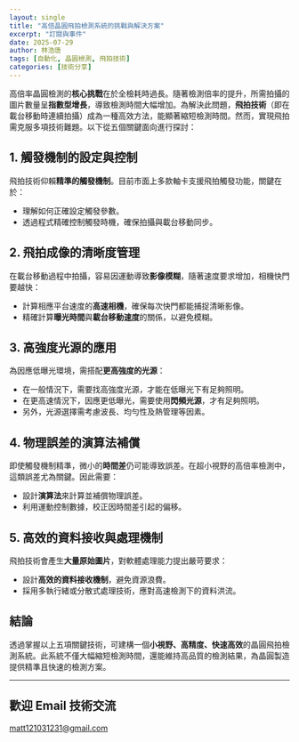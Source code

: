 ```yaml
---
layout: single
title: "高倍晶圓飛拍檢測系統的挑戰與解決方案"
excerpt: "訂閱與事件"
date: 2025-07-29
author: 林浩唐
tags: [自動化, 晶圓檢測, 飛拍技術]
categories: [技術分享]
---
```


高倍率晶圓檢測的**核心挑戰**在於全檢耗時過長。隨著檢測倍率的提升，所需拍攝的圖片數量呈**指數型增長**，導致檢測時間大幅增加。為解決此問題，**飛拍技術**（即在載台移動時連續拍攝）成為一種高效方法，能顯著縮短檢測時間。然而，實現飛拍需克服多項技術難題。以下從五個關鍵面向進行探討：

## 1. 觸發機制的設定與控制

飛拍技術仰賴**精準的觸發機制**。目前市面上多款軸卡支援飛拍觸發功能，關鍵在於：

- 理解如何正確設定觸發參數。
- 透過程式精確控制觸發時機，確保拍攝與載台移動同步。
  
  
## 2. 飛拍成像的清晰度管理

在載台移動過程中拍攝，容易因運動導致**影像模糊**，隨著速度要求增加，相機快門要越快：

- 計算相應平台速度的**高速相機**，確保每次快門都能捕捉清晰影像。
- 精確計算**曝光時間**與**載台移動速度**的關係，以避免模糊。
  
  
## 3. 高強度光源的應用

為因應低曝光環境，需搭配**更高強度的光源**：

- 在一般情況下，需要找高強度光源，才能在低曝光下有足夠照明。
- 在更高速情況下，因應更低曝光，需要使用**閃頻光源**，才有足夠照明。
- 另外，光源選擇需考慮波長、均勻性及熱管理等因素。
  
  
## 4. 物理誤差的演算法補償

即使觸發機制精準，微小的**時間差**仍可能導致誤差。在超小視野的高倍率檢測中，這類誤差尤為關鍵。因此需要：

- 設計**演算法**來計算並補償物理誤差。
- 利用運動控制數據，校正因時間差引起的偏移。
  
  
## 5. 高效的資料接收與處理機制

飛拍技術會產生**大量原始圖片**，對軟體處理能力提出嚴苛要求：

- 設計**高效的資料接收機制**，避免資源浪費。
- 採用多執行緒或分散式處理技術，應對高速檢測下的資料洪流。
  
  
## 結論

透過掌握以上五項關鍵技術，可建構一個**小視野、高精度、快速高效**的晶圓飛拍檢測系統。此系統不僅大幅縮短檢測時間，還能維持高品質的檢測結果，為晶圓製造提供精準且快速的檢測方案。

---

## 歡迎 Email 技術交流
matt121031231@gmail.com

